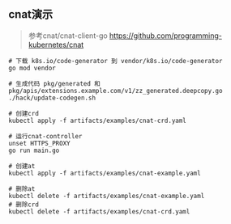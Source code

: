 ## cnat演示

> 参考cnat/cnat-client-go
> https://github.com/programming-kubernetes/cnat

```shell
# 下载 k8s.io/code-generator 到 vendor/k8s.io/code-generator
go mod vendor

# 生成代码 pkg/generated 和 pkg/apis/extensions.example.com/v1/zz_generated.deepcopy.go
./hack/update-codegen.sh

# 创建crd
kubectl apply -f artifacts/examples/cnat-crd.yaml

# 运行cnat-controller
unset HTTPS_PROXY
go run main.go

# 创建at
kubectl apply -f artifacts/examples/cnat-example.yaml

# 删除at
kubectl delete -f artifacts/examples/cnat-example.yaml
# 删除crd
kubectl delete -f artifacts/examples/cnat-crd.yaml
```

